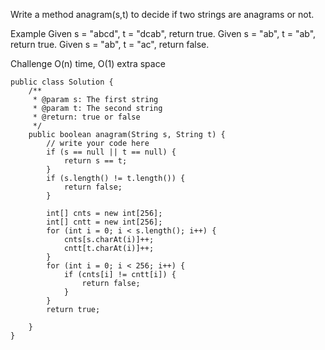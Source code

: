 Write a method anagram(s,t) to decide if two strings are anagrams or not.

Example
Given s = "abcd", t = "dcab", return true.
Given s = "ab", t = "ab", return true.
Given s = "ab", t = "ac", return false.

Challenge
O(n) time, O(1) extra space

    public class Solution {
        /**
         * @param s: The first string
         * @param t: The second string
         * @return: true or false
         */
        public boolean anagram(String s, String t) {
            // write your code here
            if (s == null || t == null) {
                return s == t;
            }
            if (s.length() != t.length()) {
                return false;
            }

            int[] cnts = new int[256];
            int[] cntt = new int[256];
            for (int i = 0; i < s.length(); i++) {
                cnts[s.charAt(i)]++;
                cntt[t.charAt(i)]++;
            }
            for (int i = 0; i < 256; i++) {
                if (cnts[i] != cntt[i]) {
                    return false;
                }
            }
            return true;

        }
    }
